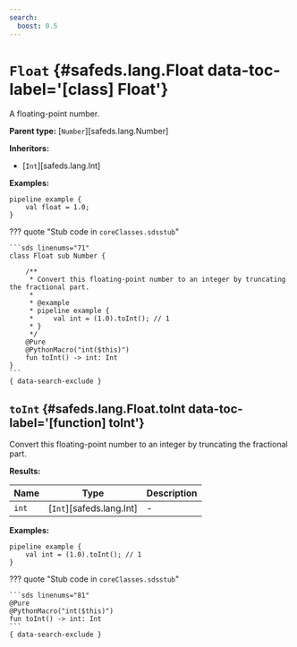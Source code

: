 ```yaml
---
search:
  boost: 0.5
---
```


[//]: # (DO NOT EDIT THIS FILE DIRECTLY. Instead, edit the corresponding stub file and execute `npm run docs:api`.)

# <code class="doc-symbol doc-symbol-class"></code> `Float` {#safeds.lang.Float data-toc-label='[class] Float'}

A floating-point number.

**Parent type:** [`Number`][safeds.lang.Number]

**Inheritors:**

- [`Int`][safeds.lang.Int]

**Examples:**

```sds
pipeline example {
    val float = 1.0;
}
```

??? quote "Stub code in `coreClasses.sdsstub`"

    ```sds linenums="71"
    class Float sub Number {

        /**
         * Convert this floating-point number to an integer by truncating the fractional part.
         *
         * @example
         * pipeline example {
         *     val int = (1.0).toInt(); // 1
         * }
         */
        @Pure
        @PythonMacro("int($this)")
        fun toInt() -> int: Int
    }
    ```
    { data-search-exclude }

## <code class="doc-symbol doc-symbol-function"></code> `toInt` {#safeds.lang.Float.toInt data-toc-label='[function] toInt'}

Convert this floating-point number to an integer by truncating the fractional part.

**Results:**

| Name | Type | Description |
|------|------|-------------|
| `int` | [`Int`][safeds.lang.Int] | - |

**Examples:**

```sds hl_lines="2"
pipeline example {
    val int = (1.0).toInt(); // 1
}
```

??? quote "Stub code in `coreClasses.sdsstub`"

    ```sds linenums="81"
    @Pure
    @PythonMacro("int($this)")
    fun toInt() -> int: Int
    ```
    { data-search-exclude }

